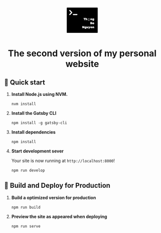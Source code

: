 <p align="center">
  <a href="https://www.linkedin.com/in/tylrtnguyen/">
    <img alt="Gatsby" src="./src/assets/images/thong-logo.png" width="100" />
  </a>
</p>
<h1 align="center">
  The second version of my personal website
</h1>

## 🚀 Quick start

1.  **Install Node.js using NVM.**
    ```shell
    nvm install
    ```

2.  **Install the Gatsby CLI**
    ```shell
    npm install -g gatsby-cli
    ```
3.  **Install dependencies**
    ```shell
    npm install
    ```

4.  **Start development sever**

    Your site is now running at `http://localhost:8000`!
    ```shell
    npm run develop
    ```
    

## 💫 Build and Deploy for Production
1.  **Build a optimized version for production**
    ```shell
    npm run build
    ```
2.  **Preview the site as appeared when deploying**
    ```shell
    npm run serve
    ```
